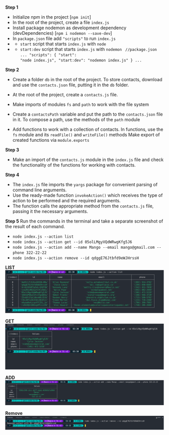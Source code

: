 **Step 1**

- Initialize npm in the project [`npm init`]
- In the root of the project, create a file `index.js`
- Install package nodemon as development dependency (devDependencies) [`npm i nodemon --save-dev`]
- In `package.json` file add `"scripts"` to run `index.js`
- - `start` script that starts `index.js` with `node`
- - `start:dev` script that starts `index.js` with `nodemon`
    <code>
    //package.json
    ...
    "scripts": {
    "start": "node index.js",
    "start:dev": "nodemon index.js"
    }
    ...
    </code>

**Step 2**

- Create a folder `db` in the root of the project. To store contacts, download and use the `contacts.json` file, putting it in the `db` folder.

- At the root of the project, create a `contacts.js` file.

- Make imports of modules `fs` and `path` to work with the file system
- Create a `contactsPath` variable and put the path to the `contacts.json` file in it. To compose a path, use the methods of the `path` module
- Add functions to work with a collection of contacts. In functions, use the `fs` module and its `readFile()` and `writeFile()` methods
  Make export of created functions via `module.exports`

**Step 3**

- Make an import of the `contacts.js` module in the `index.js` file and check the functionality of the functions for working with contacts.

**Step 4**

- The `index.js` file imports the `yargs` package for convenient parsing of command line arguments.
- Use the ready-made function `invokeAction()` which receives the type of action to be performed and the required arguments.
- The function calls the appropriate method from the `contacts.js` file, passing it the necessary arguments.

**Step 5**
Run the commands in the terminal and take a separate screenshot of the result of each command.

- `node index.js --action list`
- `node index.js --action get --id 05olLMgyVQdWRwgKfg5J6`
- `node index.js --action add --name Mango --email mango@gmail.com --phone 322-22-22`
- `node index.js --action remove --id qdggE76Jtbfd9eWJHrssH`

**LIST**
![Alt Text](./images/list.png)

**GET**
![Alt Text](./images/get.png)

**ADD**
![Alt Text](./images/add.png)

**Remove**
![Alt Text](./images/remove.png)
